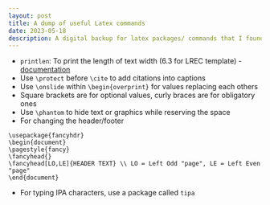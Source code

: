 ```yaml
---
layout: post
title: A dump of useful Latex commands
date: 2023-05-18
description: A digital backup for latex packages/ commands that I found useful someday!
---
```


- `printlen`: To print the length of text width (6.3 for LREC template) - [documentation](https://ftp.cc.uoc.gr/mirrors/CTAN/macros/latex/contrib/printlen/printlen-doc.pdf)
- Use `\protect` before `\cite` to add citations into captions
- Use `\onslide` within `\begin{overprint}` for values replacing each others
- Square brackets are for optional values, curly braces are for obligatory ones
- Use `\phantom` to hide text or graphics while reserving the space
- For changing the header/footer
```
\usepackage{fancyhdr}
\begin{document}
\pagestyle{fancy}
\fancyhead{}
\fancyhead[LO,LE]{HEADER TEXT} \\ LO = Left Odd "page", LE = Left Even "page"
\end{document}
```
- For typing IPA characters, use a package called `tipa`

